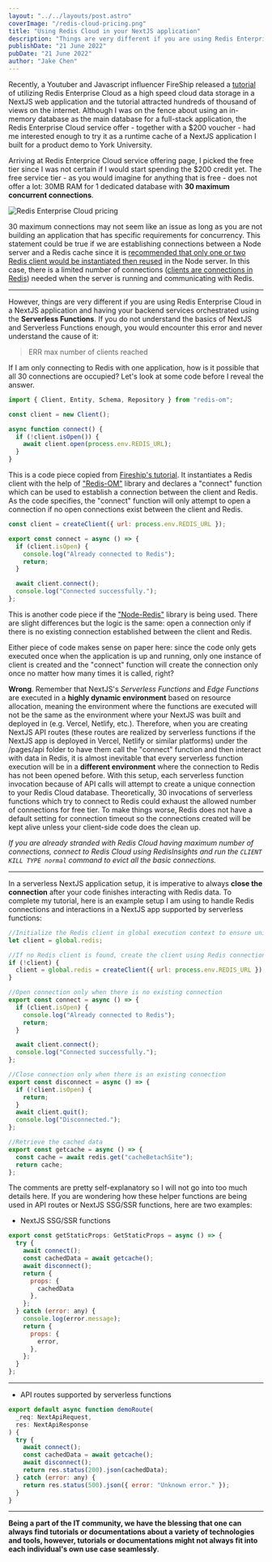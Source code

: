 ```yaml
---
layout: "../../layouts/post.astro"
coverImage: "/redis-cloud-pricing.png"
title: "Using Redis Cloud in your NextJS application"
description: "Things are very different if you are using Redis Enterprise Cloud in a NextJS application and having your backend services orchestrated using the Serverless Functions. If you do not understand the basics of NextJS and Serverless Functions enough, you would encounter this error and never understand the cause of it"
publishDate: "21 June 2022"
pubDate: "21 June 2022"
author: "Jake Chen"
---
```


Recently, a Youtuber and Javascript influencer FireShip released a [tutorial](https://www.youtube.com/watch?v=DOIWQddRD5M&t=334s&ab_channel=Fireship) of utilizing Redis Enterprise Cloud as a high speed cloud data storage in a NextJS web application and the tutorial attracted hundreds of thousand of views on the internet. Although I was on the fence about using an in-memory database as the main database for a full-stack application, the Redis Enterprise Cloud service offer - together with a $200 voucher - had me interested enough to try it as a runtime cache of a NextJS application I built for a product demo to York University.

Arriving at Redis Enterprice Cloud service offering page, I picked the free tier since I was not certain if I would start spending the $200 credit yet. The free service tier - as you would imagine for anything that is free - does not offer a lot: 30MB RAM for 1 dedicated database with **30 maximum concurrent connections**.

![Redis Enterprise Cloud pricing](https://dev-to-uploads.s3.amazonaws.com/uploads/articles/adqf02q6yhezk66m26l9.PNG "Redis Enterprise Cloud pricing information")

30 maximum connections may not seem like an issue as long as you are not building an application that has specific requirements for concurrency. This statement could be true if we are establishing connections between a Node server and a Redis cache since it is [recommended that only one or two Redis client would be instantiated then reused](https://github.com/redis/node-redis/issues/558) in the Node server. In this case, there is a limited number of connections ([clients are connections in Redis](https://stackoverflow.com/questions/51517578/how-many-total-connection-or-max-connections-are-available-in-redis-server)) needed when the server is running and communicating with Redis.

---

However, things are very different if you are using Redis Enterprise Cloud in a NextJS application and having your backend services orchestrated using the **Serverless Functions**. If you do not understand the basics of NextJS and Serverless Functions enough, you would encounter this error and never understand the cause of it:

> ERR max number of clients reached

If I am only connecting to Redis with one application, how is it possible that all 30 connections are occupied? Let's look at some code before I reveal the answer.

```javascript
import { Client, Entity, Schema, Repository } from "redis-om";

const client = new Client();

async function connect() {
  if (!client.isOpen()) {
    await client.open(process.env.REDIS_URL);
  }
}
```

This is a code piece copied from [Fireship's tutorial](https://fireship.io/lessons/redis-nextjs/). It instantiates a Redis client with the help of ["Redis-OM"](https://www.npmjs.com/package/redis-om) library and declares a "connect" function which can be used to establish a connection between the client and Redis. As the code specifies, the "connect" function will only attempt to open a connection if no open connections exist between the client and Redis.

```javascript
const client = createClient({ url: process.env.REDIS_URL });

export const connect = async () => {
  if (client.isOpen) {
    console.log("Already connected to Redis");
    return;
  }

  await client.connect();
  console.log("Connected successfully.");
};
```

This is another code piece if the ["Node-Redis"](https://www.npmjs.com/package/redis) library is being used. There are slight differences but the logic is the same: open a connection only if there is no existing connection established between the client and Redis.

Either piece of code makes sense on paper here: since the code only gets executed once when the application is up and running, only one instance of client is created and the "connect" function will create the connection only once no matter how many times it is called, right?

**Wrong**. Remember that NextJS's _Serverless Functions_ and _Edge Functions_ are executed in a **highly dynamic environment** based on resource allocation, meaning the environment where the functions are executed will not be the same as the environment where your NextJS was built and deployed in (e.g. Vercel, Netlify, etc.). Therefore, when you are creating NextJS API routes (these routes are realized by serverless functions if the NextJS app is deployed in Vercel, Netlify or similar platforms) under the /pages/api folder to have them call the "connect" function and then interact with data in Redis, it is almost inevitable that every serverless function execution will be in a **different environment** where the connection to Redis has not been opened before. With this setup, each serverless function invocation because of API calls will attempt to create a unique connection to your Redis Cloud database. Theoretically, 30 invocations of serverless functions which try to connect to Redis could exhaust the allowed number of connections for free tier. To make things worse, Redis does not have a default setting for connection timeout so the connections created will be kept alive unless your client-side code does the clean up.

_If you are already stranded with Redis Cloud having maximum number of connections, connect to Redis Cloud using RedisInsights and run the `CLIENT KILL TYPE normal` command to evict all the basic connections._

---

In a serverless NextJS application setup, it is imperative to always **close the connection** after your code finishes interacting with Redis data. To complete my tutorial, here is an example setup I am using to handle Redis connections and interactions in a NextJS app supported by serverless functions:

```javascript
//Initialize the Redis client in global execution context to ensure uniqueness of the client
let client = global.redis;

//If no Redis client is found, create the client using Redis connection string
if (!client) {
  client = global.redis = createClient({ url: process.env.REDIS_URL });
}

//Open connection only when there is no existing connection
export const connect = async () => {
  if (client.isOpen) {
    console.log("Already connected to Redis");
    return;
  }

  await client.connect();
  console.log("Connected successfully.");
};

//Close connection only when there is an existing connection
export const disconnect = async () => {
  if (!client.isOpen) {
    return;
  }
  await client.quit();
  console.log("Disconnected.");
};

//Retrieve the cached data
export const getcache = async () => {
  const cache = await redis.get("cacheBetachSite");
  return cache;
};
```

The comments are pretty self-explanatory so I will not go into too much details here. If you are wondering how these helper functions are being used in API routes or NextJS SSG/SSR functions, here are two examples:

- NextJS SSG/SSR functions

```javascript
export const getStaticProps: GetStaticProps = async () => {
  try {
    await connect();
    const cachedData = await getcache();
    await disconnect();
    return {
      props: {
        cachedData
      },
    };
  } catch (error: any) {
    console.log(error.message);
    return {
      props: {
        error,
      },
    };
  }
};
```

---

- API routes supported by serverless functions

```javascript
export default async function demoRoute(
  _req: NextApiRequest,
  res: NextApiResponse
) {
  try {
    await connect();
    const cachedData = await getcache();
    await disconnect();
    return res.status(200).json(cachedData);
  } catch (error: any) {
    return res.status(500).json({ error: "Unknown error." });
  }
}
```

---

**Being a part of the IT community, we have the blessing that one can always find tutorials or documentations about a variety of technologies and tools, however, tutorials or documentations might not always fit into each individual's own use case seamlessly**.
